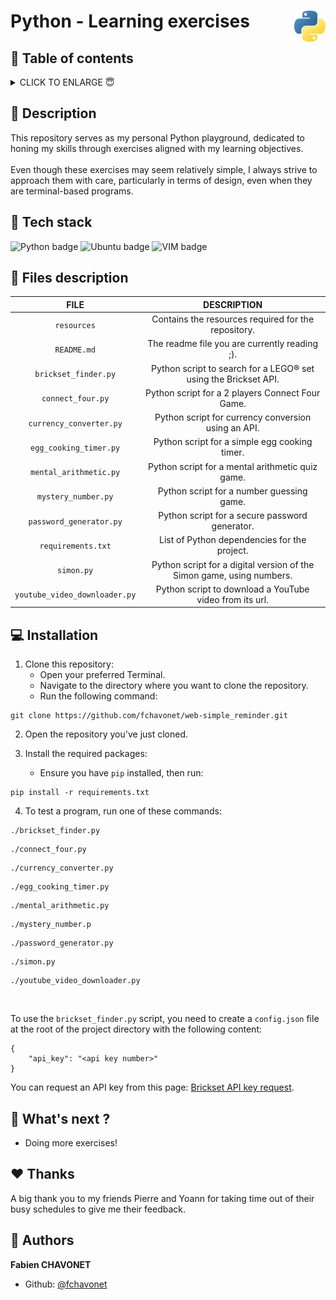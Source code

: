 # Python - Learning exercises <img height="50px" align="right" src="./resources/images/logo-python.png" alt="Python logo.">

## 🔖 Table of contents

<details>
        <summary>
		CLICK TO ENLARGE 😇
        </summary>
	    📝 <a href="#description">Description</a>
        <br>
        🔨 <a href="#tech-stack">Tech stack</a>
        <br>
        📂 <a href="#files-description">Files description</a>
        <br>
        💻 <a href="#installation">Installation</a>
        <br>
        🔧 <a href="#whats-next">What's next ?</a>
        <br>
        ♥️ <a href="#thanks">Thanks</a>
        <br>
        👷 <a href="#authors">Authors</a>
</details>

## 📝 <span id="description">Description</span>

This repository serves as my personal Python playground, dedicated to honing my skills through exercises aligned with my learning objectives.
<br><br>
Even though these exercises may seem relatively simple, I always strive to approach them with care, particularly in terms of design, even when they are terminal-based programs.

## 🔨 <span id="tech-stack">Tech stack</span>

<p align="left">
    <img src="https://img.shields.io/badge/PYTHON-3776ab?logo=python&logoColor=white&style=for-the-badge" alt="Python badge">
    <img src="https://img.shields.io/badge/UBUNTU-e95420?logo=ubuntu&logoColor=white&style=for-the-badge" alt="Ubuntu badge">
    <img src="https://img.shields.io/badge/VIM-019733?logo=vim&logoColor=white&style=for-the-badge" alt="VIM badge">
<p>

## 📂 <span id="files-description">Files description</span>

<div align="center">

| FILE                          | DESCRIPTION                                                           |
| :---------------------------: | :-------------------------------------------------------------------: |
| `resources`                   | Contains the resources required for the repository.                   |
| `README.md`                   | The readme file you are currently reading ;).                         |
| `brickset_finder.py`          | Python script to search for a LEGO® set using the Brickset API.       |
| `connect_four.py`             | Python script for a 2 players Connect Four Game.                      |
| `currency_converter.py`       | Python script for currency conversion using an API.                   |
| `egg_cooking_timer.py`        | Python script for a simple egg cooking timer.                         |
| `mental_arithmetic.py`        | Python script for a mental arithmetic quiz game.                      |
| `mystery_number.py`           | Python script for a number guessing game.                             |
| `password_generator.py`       | Python script for a secure password generator.                        |
| `requirements.txt`            | List of Python dependencies for the project.                          |
| `simon.py`                    | Python script for a digital version of the Simon game, using numbers. |
| `youtube_video_downloader.py` | Python script to download a YouTube video from its url.               |

</div>

## 💻 <span id="installation">Installation</span>

1. Clone this repository:
    - Open your preferred Terminal.
    - Navigate to the directory where you want to clone the repository.
    - Run the following command:

```
git clone https://github.com/fchavonet/web-simple_reminder.git
```

2. Open the repository you've just cloned.

3. Install the required packages:
    - Ensure you have `pip` installed, then run:

```
pip install -r requirements.txt
```

4. To test a program, run one of these commands:

```
./brickset_finder.py
```

```
./connect_four.py
```

```
./currency_converter.py
```

```
./egg_cooking_timer.py
```

```
./mental_arithmetic.py
```

```
./mystery_number.p
```

```
./password_generator.py
```

```
./simon.py
```

```
./youtube_video_downloader.py
```
<br>

To use the `brickset_finder.py` script, you need to create a `config.json` file at the root of the project directory with the following content:

```
{
    "api_key": "<api key number>"
}
```

You can request an API key from this page: [Brickset API key request](https://brickset.com/tools/webservices/requestkey).

## 🔧 <span id="whats-next">What's next ?</span>

- Doing more exercises!

## ♥️ <span id="thanks">Thanks</span>

A big thank you to my friends Pierre and Yoann for taking time out of their busy schedules to give me their feedback.

## 👷 <span id="authors">Authors</span>

**Fabien CHAVONET**
- Github: [@fchavonet](https://github.com/fchavonet)
